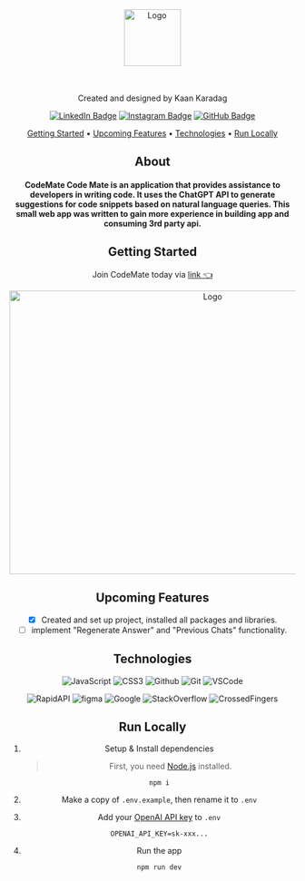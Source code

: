 <div align = "center">
</br>
</br>
      
 <a>[<img src="https://i.imgur.com/WzeZpOh.png" alt="Logo" width="100" height="100">](https://codemate-wheat.vercel.app/)
 </a>
 
</br>
</br>
  
<div id="description" align="center">
 Created and designed by Kaan Karadag

[![LinkedIn Badge](https://img.shields.io/badge/-KaanKaradag-blue?style=flat&logo=Linkedin&logoColor=black)](https://www.linkedin.com/in/m-kaan-karadag/)
[![Instagram Badge](https://img.shields.io/badge/-scaevolas-skyblue?style=flat&logo=Instagram&logoColor=black)](https://www.instagram.com/scaevolas/)
[![GitHub Badge](https://img.shields.io/badge/-scaev-junglegreen?style=flat&logo=GitHub&logoColor=black)](https://github.com/scaev)

<p align="center">
  <a href="#getting-started">Getting Started</a> •
  <a href="#upcoming-features">Upcoming Features</a> •
  <a href="#technologies">Technologies</a> •
  <a href="#run-locally">Run Locally</a>
</p>

## About

#### CodeMate Code Mate is an application that provides assistance to developers in writing code. It uses the ChatGPT API to generate suggestions for code snippets based on natural language queries. This small web app was written to gain more experience in building app and consuming 3rd party api.


## Getting Started
Join CodeMate today via [link 👈](https://codemate-wheat.vercel.app/) 


<img src="https://i.imgur.com/U95gTTw.png" alt="Logo" width="700" height="500">

## Upcoming Features

- [x] Created and set up project, installed all packages and libraries.
- [ ] implement "Regenerate Answer" and "Previous Chats" functionality.

## Technologies  

![JavaScript](https://img.shields.io/badge/-JavaScript-05122A?style=flat&logo=javascript)
![CSS3](https://img.shields.io/badge/-CSS-05122A?style=flat&logo=css3)
![Github](https://img.shields.io/badge/-GitHub-05122A?style=flat&logo=github)
![Git](https://img.shields.io/badge/-Git-05122A?style=flat&logo=git)
![VSCode](https://img.shields.io/badge/-VS_Code-05122A?style=flat&logo=visualstudio)


![RapidAPI](https://img.shields.io/badge/-OpenAIAPI-05122A?style=flat&logo=OpenAIAPI)
![figma](https://img.shields.io/badge/-Figma-05122A?style=flat&logo=Figma)
![Google](https://img.shields.io/badge/-Google-05122A?style=flat&logo=Google)
![StackOverflow](https://img.shields.io/badge/-StackOverflow-05122A?style=flat&logo=StackOverflow)
![CrossedFingers](https://img.shields.io/badge/-CrossedFingers-05122A?style=flat&logo=CrossedFingers)

## Run Locally

1. Setup & Install dependencies

    > First, you need [Node.js](https://nodejs.org/) installed.

    ```shell
    npm i
    ```

2. Make a copy of `.env.example`, then rename it to `.env`
3. Add your [OpenAI API key](https://platform.openai.com/account/api-keys) to `.env`
    ```
    OPENAI_API_KEY=sk-xxx...
    ```
4. Run the app
    ```shell
    npm run dev
    ```
